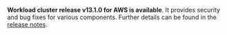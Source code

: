**Workload cluster release v13.1.0 for AWS is available**. It provides security and bug fixes for various components. Further details can be found in the [release notes](https://docs.giantswarm.io/changes/workload-cluster-releases-aws/releases/aws-v13.1.0/).
